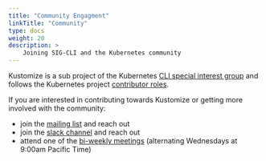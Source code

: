 ```yaml
---
title: "Community Engagment"
linkTitle: "Community"
type: docs
weight: 20
description: >
    Joining SIG-CLI and the Kubernetes community
---
```


[CLI special interest group]: https://github.com/kubernetes/community/tree/master/sig-cli#cli-special-interest-group
[contributor roles]: https://github.com/kubernetes/community/blob/master/community-membership.md#community-membership
[mailing list]: https://groups.google.com/forum/#!forum/kubernetes-sig-cli
[bi-weekly meetings]: https://docs.google.com/document/d/1r0YElcXt6G5mOWxwZiXgGu_X6he3F--wKwg-9UBc29I/edit?usp=sharing
[slack channel]: https://kubernetes.slack.com/messages/sig-cli

Kustomize is a sub project of the Kubernetes [CLI special interest group] and follows the Kubernetes
project [contributor roles].

If you are interested in contributing towards Kustomize or getting more involved with the community:

- join the [mailing list] and reach out
- join the [slack channel] and reach out
- attend one of the [bi-weekly meetings] (alternating Wednesdays at 9:00am Pacific Time)
